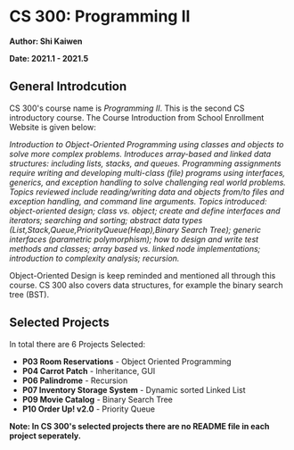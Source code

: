# CS 300: Programming II

**Author: Shi Kaiwen**
<br>

**Date: 2021.1 - 2021.5**

## General Introdcution
CS 300's course name is *Programming II*. This is the second CS introductory course. The Course Introduction from School Enrollment Website is given below:

*Introduction to Object-Oriented Programming using classes and objects to solve more complex problems. Introduces array-based and linked data structures: including lists, stacks, and queues. Programming assignments require writing and developing multi-class (file) programs using interfaces, generics, and exception handling to solve challenging real world problems. Topics reviewed include reading/writing data and objects from/to files and exception handling, and command line arguments. Topics introduced: object-oriented design; class vs. object; create and define interfaces and iterators; searching and sorting; abstract data types (List,Stack,Queue,PriorityQueue(Heap),Binary Search Tree); generic interfaces (parametric polymorphism); how to design and write test methods and classes; array based vs. linked node implementations; introduction to complexity analysis; recursion.*

Object-Oriented Design is keep reminded and mentioned all through this course. CS 300 also covers data structures, for example the binary search tree (BST).

## Selected Projects
In total there are 6 Projects Selected:
- **P03 Room Reservations** - Object Oriented Programming
- **P04 Carrot Patch** - Inheritance, GUI
- **P06 Palindrome** - Recursion
- **P07 Inventory Storage System** - Dynamic sorted Linked List
- **P09 Movie Catalog** - Binary Search Tree
- **P10 Order Up! v2.0** - Priority Queue

**Note: In CS 300's selected projects there are no README file in each project seperately.**